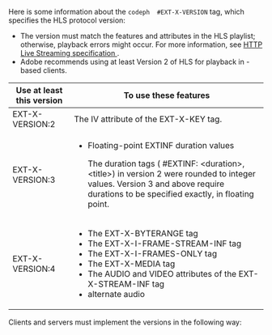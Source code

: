 ---
---

<a id="section_8850183988124049A001758F117AD3A6"></a>

Here is some information about the `codeph  #EXT-X-VERSION` tag, which specifies the HLS protocol version:

* The version must match the features and attributes in the HLS playlist; otherwise, playback errors might occur. For more information, see [ HTTP Live Streaming specification ](https://datatracker.ietf.org/doc/draft-pantos-http-live-streaming/?include_text=1).
* Adobe recommends using at least Version 2 of HLS for playback in -based clients.
<table frame="all" colsep="1" rowsep="1" id="table_62EB98EDD9DE49EC84CB1C7D59BC40E6"> 
 <tgroup cols="2" colsep="1" rowsep="1" class="FormatA"> 
  <colspec colnum="1" colname="1" colwidth="26*" /> 
  <colspec colnum="2" colname="2" colwidth="74*" /> 
  <thead> 
   <tr rowsep="1"> 
    <th colname="1" class="entry"> Use at least this version </th> 
    <th colname="2" class="entry"> To use these features </th> 
   </tr> 
  </thead> 
  <tbody> 
   <tr rowsep="1"> 
    <td colname="1"> <span class="codeph"> EXT-X-VERSION:2 </span> </td> 
    <td colname="2"> The IV attribute of the <span class="codeph"> EXT-X-KEY </span> tag. </td> 
   </tr> 
   <tr rowsep="1"> 
    <td colname="1"> <span class="codeph"> EXT-X-VERSION:3 </span> </td> 
    <td colname="2"> 
     <ul id="ul_C9500D3F934848639C204BF248F139FF"> 
      <li id="li_535A7E3FABCB46FE872A7EA5DE2A1784">Floating-point <span class="codeph"> EXTINF </span> duration values <p>The duration tags ( <span class="codeph"> #EXTINF: </span>&lt;duration&gt;,&lt;title&gt;) in version 2 were rounded to integer values. Version 3 and above require durations to be specified exactly, in floating point. </p> </li> 
     </ul> </td> 
   </tr> 
   <tr rowsep="0"> 
    <td colname="1"> <span class="codeph"> EXT-X-VERSION:4 </span> </td> 
    <td colname="2"> 
     <ul id="ul_3355A6CBBE2141DDB92660BB4B604D70"> 
      <li id="li_5E73D41AF6DC4CEE88D6C029FFCFC350">The <span class="codeph"> EXT-X-BYTERANGE </span> tag </li> 
      <li id="li_BF5141F516F749E5890860D487EB5287">The <span class="codeph"> EXT-X-I-FRAME-STREAM-INF </span> tag </li> 
      <li id="li_E0D399A13812499B94107CDE62998EE9">The <span class="codeph"> EXT-X-I-FRAMES-ONLY </span> tag </li> 
      <li id="li_A7783AFF99854EFBBAECD2967E4CBF2B">The <span class="codeph"> EXT-X-MEDIA </span> tag </li> 
      <li id="li_15AE652F33C1454AA90DDC65E7D6C2FD">The <span class="codeph"> AUDIO </span> and <span class="codeph"> VIDEO </span> attributes of the <span class="codeph"> EXT-X-STREAM-INF </span> tag </li> 
      <li id="li_DB2A7847D5884F6E91FD9E78101FBCA5"> 
       <ph conkeyref="phrases/primetime-sdk-name" /> alternate audio </li> 
     </ul> </td> 
   </tr> 
  </tbody> 
 </tgroup> 
</table>

  Clients and servers must implement the versions in the following way:
  
  
